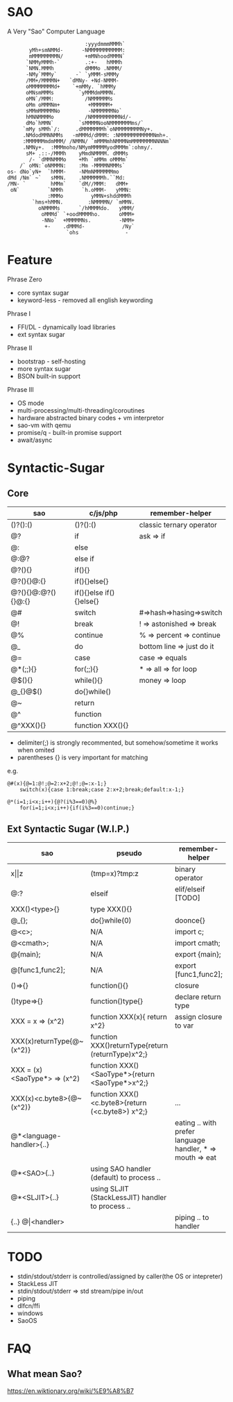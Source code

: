 # SAO

A Very "Sao" Computer Language

```
                         :yyydmmmMMMh`                  
       yMh+smNMMd-      -NMMMMMMMMMMM:                  
       mMMMMMMMMN/       +mMNhoodMMMN`                  
      `NMMyMMMh-`        .:+-   hMMMh                   
      `NMN.MMMh          dMMMo .NMMM/                   
      -NMy`MMMy`      -` `yMMM-sMMMy                    
      /MM+/MMMMN+   `dMNy- +Nd-NMMM-                    
      oMMMMMMMMd+    `+mMMy. `hMMMy                     
      oMNsmMMMs        `yMMMdmMMMN.                     
      oMN`/MMM:          /NMMMMMMs                      
      oMm oMMMNm+         +MMMMMM+                      
      sMMmMMMMMNo         -NMMMMMMNo`                   
      hMNNMMMMo          /NMMMMMMMMMNd/-                
      dMo`hMMN`        `sMMMMNooNMMMMMMMms/`            
     `mMy sMMh`/:     .dMMMMMMMh`oNMMMMMMMMNy+.         
     .NMdodMMNNMMs   -mMMMd/dMMM: :NMMMMMMMMMMMNmh+.    
     :MMMMMMmdmMMM/ /NMMN/ `mMMMmhNMMMNmMMMMMMMNNNNm`   
     .NMNy+.  :MMMmoho/NMymMMMMMyodMMMm`:ohmy/.         
      sM+ .::-/MMMh    yMmdNMMMM. dMMMs                 
       /- `dMMNMMMo    +Mh `mMMm oMMMm`                 
    /` oMN:`oNMMMN:    :Mm -MMMMNMMMs`                  
os- dNo`yN+  `hMMM-    -NMmNMMMMMMmo                    
dMd /Nm` ~`   sMMN.    .NMMMMMMh.``Md:                  
/MN- `        hMMm`    `dM//MMM:   dMM+                 
 oN`         `NMMh      `h.oMMM-   yMMN:                
             :MMMo         yMMN+shddMMMh                
        `hms+hMMN.        :NMMMMN/ `mMMN.               
          oNMMMMs      `/hMMMMdo.   yMMM/               
           oMMMd` `+oodMMMMho.      oMMM+               
           -NNo`  +MMMMMNs.         -NMM+               
            +-    .dMMMd-            /Ny`               
                   `ohs               -                 
```

# Feature

Phrase Zero

* core syntax sugar
* keyword-less - removed all english keywording

Phrase I

* FFI/DL            - dynamically load libraries
* ext syntax sugar

Phrase II

* bootstrap         - self-hosting
* more syntax sugar
* BSON built-in support

Phrase III

* OS mode
* multi-processing/multi-threading/coroutines
* hardware abstracted binary codes + vm interpretor
* sao-vm with qemu
* promise/q     - built-in promise support
* await/async

# Syntactic-Sugar

## Core 

| sao | c/js/php | remember-helper |
|---|---|---|
| ()?():() | ()?():() | classic ternary operator |
| @? | if | ask => if |
| @: | else |  |
| @:@? | else if |  |
| @?(){} | if(){} |
| @?(){}@:{} | if(){}else{} |
| @?(){}@:@?(){}@:{} | if(){}else if(){}else{} |
| @# | switch | #=>hash=>hasing=>switch |
| @! | break | ! => astonished => break |
| @% | continue | % => percent => continue |
| @\_ | do| bottom line => just do it |
| @= | case | case => equals |
| @\*(;;){} | for(;;){} | \* => all => for loop |
| @$(){} | while(){} | money => loop |
| @\_{}@$() | do{}while() | 
| @~ | return | |
| @^ | function | |
| @^XXX(){} | function XXX(){} |

* delimiter(;) is strongly recommented, but somehow/sometime it works when omited
* parentheses {} is very important for matching

e.g.

```
@#(x){@=1:@!;@=2:x+2;@!;@=:x-1;}
	switch(x){case 1:break;case 2:x+2;break;default:x-1;}

@*(i=1;i<x;i++){@?(i%3==0)@%}
	for(i=1;i<x;i++){if(i%3==0)continue;}
```

## Ext Syntactic Sugar (W.I.P.)

| sao | pseudo | remember-helper |
|---|---|---|
| x\|\|z | (tmp=x)?tmp:z | binary operator |
| @:? | elseif | elif/elseif [TODO] |
| XXX()\<type\>{} | type XXX(){} |
| @\_{}; | do{}while(0) | doonce{} |
| @\<c\>; | N/A | import c; |
| @\<cmath\>; | N/A | import cmath; |
| @{main}; | N/A | export {main}; |
| @[func1,func2]; | N/A | export [func1,func2]; |
| ()=>{} | function(){} | closure |
| ()type=>{} | function()type{} | declare return type |
| XXX = x => (x^2) | function XXX(x){ return x^2} | assign closure to var |
| XXX(x)returnType{@~(x^2)} | function XXX()returnType{return (returnType)x^2;} |  |
| XXX = (x)\<SaoType*\> => (x^2) | function XXX()\<SaoType*\>{return \<SaoType*\>x^2;} |  |
| XXX(x)\<c.byte8\>{@~(x^2)} | function XXX()\<c.byte8\>{return (\<c.byte8\>) x^2;} | ... |
| @\*\<language-handler\>{..} | | eating .. with prefer language handler, * =\> mouth =\> eat |
| @\*\<SAO\>{..} | using SAO handler (default) to process .. |
| @\*\<SLJIT\>{..} | using SLJIT (StackLessJIT) handler to process .. |
| {..} @\|\<handler\> | | piping .. to handler |

# TODO

* stdin/stdout/stderr is controlled/assigned by caller(the OS or intepreter)
* StackLess JIT
* stdin/stdout/stderr => std stream/pipe in/out
* piping
* dlfcn/ffi
* windows
* SaoOS

# FAQ

## What mean Sao?

https://en.wiktionary.org/wiki/%E9%A8%B7














